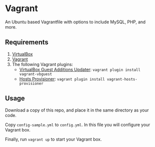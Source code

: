 # Vagrant

An Ubuntu based Vagrantfile with options to include MySQL, PHP, and more.

## Requirements

1. [VirtualBox](https://www.virtualbox.org/)
2. [Vagrant](https://www.vagrantup.com/)
3. The following Vagrant plugins:
    * [VirtualBox Guest Additions Updater](https://github.com/dotless-de/vagrant-vbguest): `vagrant plugin install vagrant-vbguest`
    * [Hosts Provisioner](https://github.com/mdkholy/vagrant-hosts-provisioner): `vagrant plugin install vagrant-hosts-provisioner`

## Usage

Download a copy of this repo, and place it in the same directory as your code.

Copy `config-sample.yml` to `config.yml`. In this file you will configure your Vagrant box.

Finally, run `vagrant up` to start your Vagrant box.
